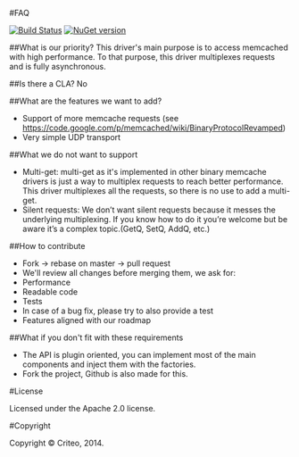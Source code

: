#FAQ

[![Build Status](https://travis-ci.org/criteo/memcache-driver.png?branch=master)](https://travis-ci.org/criteo/memcache-driver)
[![NuGet version](https://badge.fury.io/nu/Criteo.Memcache.png)](http://badge.fury.io/nu/Criteo.Memcache)

##What is our priority?
This driver's main purpose is to access memcached with high performance.
To that purpose, this driver multiplexes requests and is fully asynchronous.

##Is there a CLA?
No

##What are the features we want to add?
* Support of more memcache requests (see https://code.google.com/p/memcached/wiki/BinaryProtocolRevamped)
* Very simple UDP transport

##What we do not want to support
* Multi-get: multi-get as it's implemented in other binary memcache drivers is just a way to multiplex requests to reach better performance. This driver multiplexes all the requests, so there is no use to add a multi-get.
* Silent requests: We don’t want silent requests because it messes the underlying multiplexing. If you know how to do it you’re welcome but be aware it’s a complex topic.(GetQ, SetQ, AddQ, etc.)

##How to contribute
* Fork -> rebase on master -> pull request
* We'll review all changes before merging them, we ask for:
 * Performance
 * Readable code
 * Tests
 * In case of a bug fix, please try to also provide a test
 * Features aligned with our roadmap

##What if you don't fit with these requirements
* The API is plugin oriented, you can implement most of the main components and inject them with the factories.
* Fork the project, Github is also made for this.

#License

Licensed under the Apache 2.0 license.

#Copyright

Copyright © Criteo, 2014.
